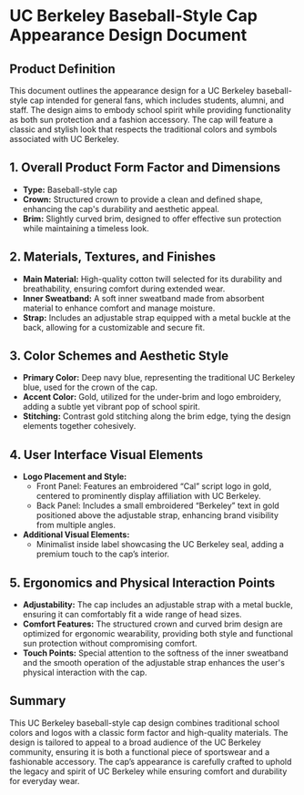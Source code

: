 # UC Berkeley Baseball-Style Cap Appearance Design Document

## Product Definition
This document outlines the appearance design for a UC Berkeley baseball-style cap intended for general fans, which includes students, alumni, and staff. The design aims to embody school spirit while providing functionality as both sun protection and a fashion accessory. The cap will feature a classic and stylish look that respects the traditional colors and symbols associated with UC Berkeley.

## 1. Overall Product Form Factor and Dimensions
- **Type:** Baseball-style cap
- **Crown:** Structured crown to provide a clean and defined shape, enhancing the cap's durability and aesthetic appeal.
- **Brim:** Slightly curved brim, designed to offer effective sun protection while maintaining a timeless look.

## 2. Materials, Textures, and Finishes
- **Main Material:** High-quality cotton twill selected for its durability and breathability, ensuring comfort during extended wear.
- **Inner Sweatband:** A soft inner sweatband made from absorbent material to enhance comfort and manage moisture.
- **Strap:** Includes an adjustable strap equipped with a metal buckle at the back, allowing for a customizable and secure fit.

## 3. Color Schemes and Aesthetic Style
- **Primary Color:** Deep navy blue, representing the traditional UC Berkeley blue, used for the crown of the cap.
- **Accent Color:** Gold, utilized for the under-brim and logo embroidery, adding a subtle yet vibrant pop of school spirit.
- **Stitching:** Contrast gold stitching along the brim edge, tying the design elements together cohesively.

## 4. User Interface Visual Elements
- **Logo Placement and Style:**
  - Front Panel: Features an embroidered “Cal” script logo in gold, centered to prominently display affiliation with UC Berkeley.
  - Back Panel: Includes a small embroidered “Berkeley” text in gold positioned above the adjustable strap, enhancing brand visibility from multiple angles.
- **Additional Visual Elements:**
  - Minimalist inside label showcasing the UC Berkeley seal, adding a premium touch to the cap’s interior.

## 5. Ergonomics and Physical Interaction Points
- **Adjustability:** The cap includes an adjustable strap with a metal buckle, ensuring it can comfortably fit a wide range of head sizes.
- **Comfort Features:** The structured crown and curved brim design are optimized for ergonomic wearability, providing both style and functional sun protection without compromising comfort.
- **Touch Points:** Special attention to the softness of the inner sweatband and the smooth operation of the adjustable strap enhances the user's physical interaction with the cap.

## Summary
This UC Berkeley baseball-style cap design combines traditional school colors and logos with a classic form factor and high-quality materials. The design is tailored to appeal to a broad audience of the UC Berkeley community, ensuring it is both a functional piece of sportswear and a fashionable accessory. The cap’s appearance is carefully crafted to uphold the legacy and spirit of UC Berkeley while ensuring comfort and durability for everyday wear.
